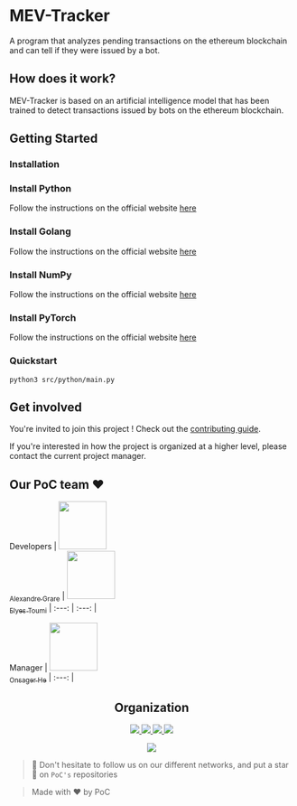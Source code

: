 # MEV-Tracker

A program that analyzes pending transactions on the ethereum blockchain and can tell if they were issued by a bot.

## How does it work?

MEV-Tracker is based on an artificial intelligence model that has been trained to detect transactions issued by bots on the ethereum blockchain.

## Getting Started

### Installation

### Install Python
Follow the instructions on the official website [here](https://www.python.org/downloads/)

### Install Golang
Follow the instructions on the official website [here](https://go.dev/doc/install)

### Install NumPy
Follow the instructions on the official website [here](https://numpy.org/install/)

### Install PyTorch
Follow the instructions on the official website [here](https://pytorch.org/)

### Quickstart

`
python3 src/python/main.py
`

## Get involved

You're invited to join this project ! Check out the [contributing guide](./CONTRIBUTING.md).

If you're interested in how the project is organized at a higher level, please contact the current project manager.

## Our PoC team :heart:

Developers
| [<img src="https://github.com/alexandregrare.png?size=85" width=85><br><sub>Alexandre Grare</sub>](https://github.com/alexandregrare) | [<img src="https://github.com/Toumi-Elyes.png?size=85" width=85><br><sub>Elyes Toumi</sub>](https://github.com/Toumi-Elyes)
| :---: | :---: |

Manager
| [<img src="https://github.com/OnsagerHe.png?size=85" width=85><br><sub>Onsager He</sub>](https://github.com/OnsagerHe)
| :---: |

<h2 align=center>
Organization
</h2>

<p align='center'>
    <a href="https://www.linkedin.com/company/pocinnovation/mycompany/">
        <img src="https://img.shields.io/badge/LinkedIn-0077B5?style=for-the-badge&logo=linkedin&logoColor=white">
    </a>
    <a href="https://www.instagram.com/pocinnovation/">
        <img src="https://img.shields.io/badge/Instagram-E4405F?style=for-the-badge&logo=instagram&logoColor=white">
    </a>
    <a href="https://twitter.com/PoCInnovation">
        <img src="https://img.shields.io/badge/Twitter-1DA1F2?style=for-the-badge&logo=twitter&logoColor=white">
    </a>
    <a href="https://discord.com/invite/Yqq2ADGDS7">
        <img src="https://img.shields.io/badge/Discord-7289DA?style=for-the-badge&logo=discord&logoColor=white">
    </a>
</p>
<p align=center>
    <a href="https://www.poc-innovation.fr/">
        <img src="https://img.shields.io/badge/WebSite-1a2b6d?style=for-the-badge&logo=GitHub Sponsors&logoColor=white">
    </a>
</p>

> :rocket: Don't hesitate to follow us on our different networks, and put a star 🌟 on `PoC's` repositories

> Made with :heart: by PoC
